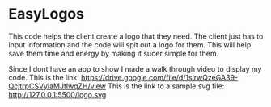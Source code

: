 # EasyLogos

This code helps the client create a logo that they need. 
The client just has to input information and the code will spit out a logo for them.
This will help save them time and energy by making it suoer simple for them.

Since I dont have an app to show I made a walk through video to display my code.
This is the link: https://drive.google.com/file/d/1slrwQzeGA39-QcjtrpCSVylaMJtIwqZH/view
This is the link to a sample svg file: http://127.0.0.1:5500/logo.svg

